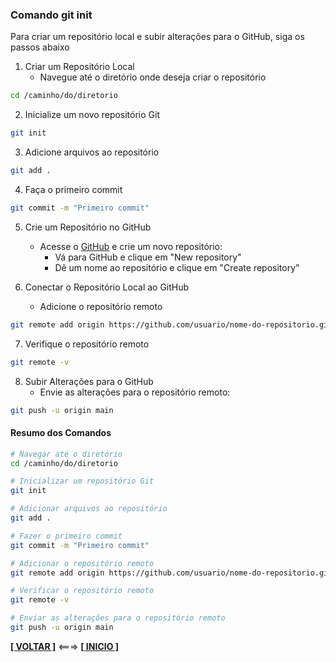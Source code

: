 ### Comando git init

Para criar um repositório local e subir alterações para o GitHub, siga os passos abaixo

1. Criar um Repositório Local
    - Navegue até o diretório onde deseja criar o repositório

~~~bash
cd /caminho/do/diretorio
~~~

2. Inicialize um novo repositório Git

~~~bash
git init
~~~

3. Adicione arquivos ao repositório

~~~bash
git add .
~~~

4. Faça o primeiro commit

~~~bash
git commit -m "Primeiro commit"
~~~

5. Crie um Repositório no GitHub
    - Acesse o [GitHub](https://github.com/) e crie um novo repositório:
        - Vá para GitHub e clique em "New repository"
        - Dê um nome ao repositório e clique em "Create repository"

6. Conectar o Repositório Local ao GitHub
    - Adicione o repositório remoto

~~~bash
git remote add origin https://github.com/usuario/nome-do-repositorio.git
~~~

7. Verifique o repositório remoto

~~~bash
git remote -v
~~~

8. Subir Alterações para o GitHub
    - Envie as alterações para o repositório remoto:

~~~bash
git push -u origin main
~~~

#### Resumo dos Comandos

~~~bash
# Navegar até o diretório
cd /caminho/do/diretorio

# Inicializar um repositório Git
git init

# Adicionar arquivos ao repositório
git add .

# Fazer o primeiro commit
git commit -m "Primeiro commit"

# Adicionar o repositório remoto
git remote add origin https://github.com/usuario/nome-do-repositorio.git

# Verificar o repositório remoto
git remote -v

# Enviar as alterações para o repositório remoto
git push -u origin main
~~~

[**[ VOLTAR ]**](./comandos-git.md) <===> [**[ INICIO ]**](#comando-git-init)
